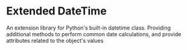 # Extended DateTime
An extension library for Python's built-in datetime class. Providing additional methods to perform common date calculations, and provide attributes related to the object's values

